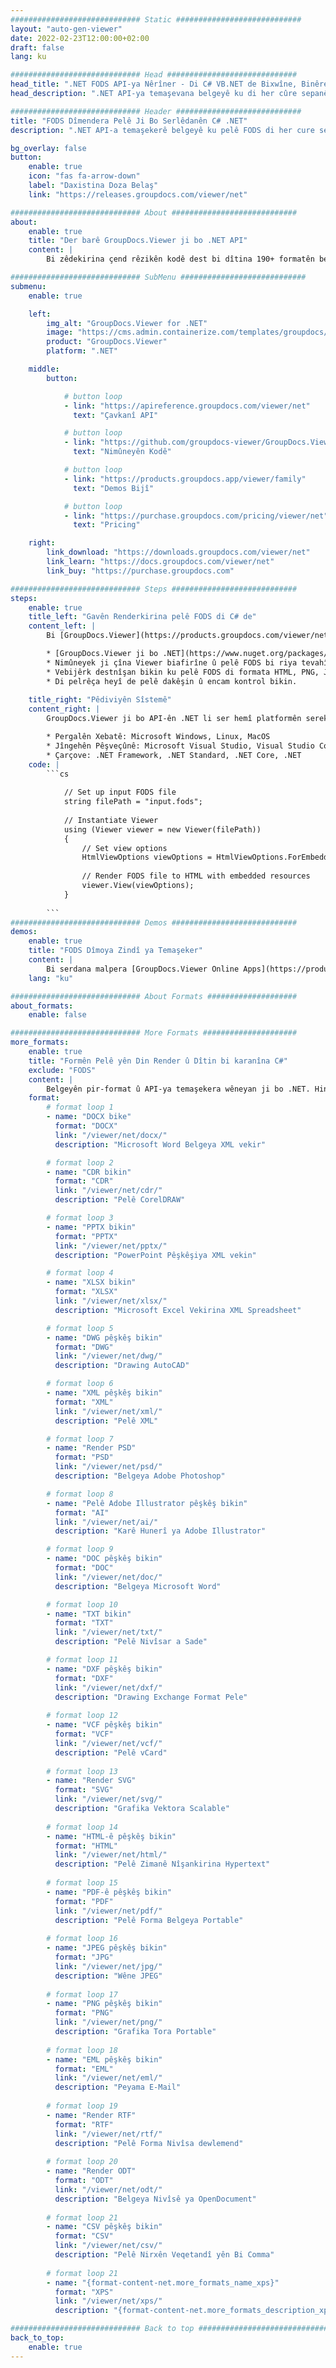 ```yaml
---
############################# Static ############################
layout: "auto-gen-viewer"
date: 2022-02-23T12:00:00+02:00
draft: false
lang: ku

############################# Head #############################
head_title: ".NET FODS API-ya Nêrîner - Di C# VB.NET de Bixwîne, Binêre, Render bike"
head_description: ".NET API-ya temaşevana belgeyê ku di her cûre sepanên C#, ASP.NET, VB.NET & .NET Core de bixwîne, bide û nîşan bide FODS."

############################# Header ############################
title: "FODS Dîmendera Pelê Ji Bo Serlêdanên C# .NET" 
description: ".NET API-a temaşekerê belgeyê ku pelê FODS di her cure sepanên C#, ASP.NET, VB.NET û .NET Core de bixwîne, bide û nîşan bide. Pelên çêkirî yên bi formatkirin û sêwirana rastîn di HTML5, PDF an jî wekî wêneyek bi karanîna çend rêzikên kodê bibînin." 

bg_overlay: false
button:
    enable: true
    icon: "fas fa-arrow-down"
    label: "Daxistina Doza Belaş"
    link: "https://releases.groupdocs.com/viewer/net"

############################# About ############################
about:
    enable: true
    title: "Der barê GroupDocs.Viewer ji bo .NET API" 
    content: |
        Bi zêdekirina çend rêzikên kodê dest bi dîtina 190+ formatên belgeyên populer ên di sepanên xwe yên .NET de bi karanîna GroupDocs.Viewer ji bo API-yên .NET bikin. Pêşdebir dikarin bi hêsanî PDF, Pêvajoya Peyv, Excel Spreadsheet, Pêşkêşkirin, Visio, Project, Outlook û gelek formatên belgeyên populer ên di modên HTML5, wêne an PDF de nîşan bidin. Pêşkêşkirina belgeyê bilez e, bi pelê çavkaniya orîjînal re wekhev e, û ew ne hewce ye ku nermalava zêde an pirtûkxaneyên derveyî yên din saz bike.

############################# SubMenu ############################
submenu:
    enable: true

    left:
        img_alt: "GroupDocs.Viewer for .NET"
        image: "https://cms.admin.containerize.com/templates/groupdocs/images/product-logos/90x90-noborder/groupdocs-viewer-net.png"
        product: "GroupDocs.Viewer"
        platform: ".NET"

    middle:
        button:

            # button loop
            - link: "https://apireference.groupdocs.com/viewer/net"
              text: "Çavkanî API"

            # button loop
            - link: "https://github.com/groupdocs-viewer/GroupDocs.Viewer-for-.NET"
              text: "Nimûneyên Kodê"

            # button loop
            - link: "https://products.groupdocs.app/viewer/family"
              text: "Demos Bijî"

            # button loop
            - link: "https://purchase.groupdocs.com/pricing/viewer/net"
              text: "Pricing"

    right:
        link_download: "https://downloads.groupdocs.com/viewer/net"
        link_learn: "https://docs.groupdocs.com/viewer/net"
        link_buy: "https://purchase.groupdocs.com"

############################# Steps ############################
steps:
    enable: true
    title_left: "Gavên Renderkirina pelê FODS di C# de" 
    content_left: |
        Bi [GroupDocs.Viewer](https://products.groupdocs.com/viewer/net/) hûn dikarin di çend gavan de FODS li HTML, JPEG, PNG an PDF-ê bidin.

        * [GroupDocs.Viewer ji bo .NET](https://www.nuget.org/packages/groupdocs.viewer) bi kargêrê pakêta xweya bijare saz bikin. 
        * Nimûneyek ji çîna Viewer biafirîne û pelê FODS bi riya tevahî bar bike. 
        * Vebijêrk destnîşan bikin ku pelê FODS di formata HTML, PNG, JPEG an PDF de were pêşkêş kirin. 
        * Di pelrêça heyî de pelê dakêşin û encam kontrol bikin. 
        
    title_right: "Pêdiviyên Sîstemê" 
    content_right: |
        GroupDocs.Viewer ji bo API-ên .NET li ser hemî platformên sereke û pergalên xebitandinê têne piştgirî kirin. Berî ku hûn koda jêrîn bicîh bikin, ji kerema xwe pê ewle bibin ku we şertên jêrîn li ser pergala we hatine saz kirin.

        * Pergalên Xebatê: Microsoft Windows, Linux, MacOS 
        * Jîngehên Pêşveçûnê: Microsoft Visual Studio, Visual Studio Code, .NET CLI 
        * Çarçove: .NET Framework, .NET Standard, .NET Core, .NET 
    code: |
        ```cs
                        
            // Set up input FODS file
            string filePath = "input.fods";
        
            // Instantiate Viewer
            using (Viewer viewer = new Viewer(filePath))
            {
            	// Set view options 
            	HtmlViewOptions viewOptions = HtmlViewOptions.ForEmbeddedResources();
                    
            	// Render FODS file to HTML with embedded resources
            	viewer.View(viewOptions);
            }
             
        ```
############################# Demos ############################
demos:
    enable: true
    title: "FODS Dîmoya Zindî ya Temaşeker"
    content: |
        Bi serdana malpera [GroupDocs.Viewer Online Apps](https://products.groupdocs.app/viewer/fods) niha pelê FODS bibînin.
    lang: "ku"

############################# About Formats ####################
about_formats:
    enable: false

############################# More Formats #####################
more_formats:
    enable: true
    title: "Formên Pelê yên Din Render û Dîtin bi karanîna C#"
    exclude: "FODS"
    content: |
        Belgeyên pir-format û API-ya temaşekera wêneyan ji bo .NET. Hin formatên pelê yên populer ên li jêr bêyî temaşevanên derveyî bibînin.
    format: 
        # format loop 1
        - name: "DOCX bike"
          format: "DOCX"
          link: "/viewer/net/docx/"
          description: "Microsoft Word Belgeya XML vekir" 

        # format loop 2
        - name: "CDR bikin" 
          format: "CDR"
          link: "/viewer/net/cdr/"
          description: "Pelê CorelDRAW" 

        # format loop 3
        - name: "PPTX bikin"
          format: "PPTX"
          link: "/viewer/net/pptx/"
          description: "PowerPoint Pêşkêşiya XML vekin" 

        # format loop 4
        - name: "XLSX bikin"
          format: "XLSX"
          link: "/viewer/net/xlsx/"
          description: "Microsoft Excel Vekirina XML Spreadsheet" 

        # format loop 5
        - name: "DWG pêşkêş bikin"
          format: "DWG"
          link: "/viewer/net/dwg/"
          description: "Drawing AutoCAD"

        # format loop 6
        - name: "XML pêşkêş bikin"
          format: "XML"
          link: "/viewer/net/xml/"
          description: "Pelê XML"

        # format loop 7
        - name: "Render PSD"
          format: "PSD"
          link: "/viewer/net/psd/"
          description: "Belgeya Adobe Photoshop"

        # format loop 8
        - name: "Pelê Adobe Illustrator pêşkêş bikin"
          format: "AI"
          link: "/viewer/net/ai/"
          description: "Karê Hunerî ya Adobe Illustrator"

        # format loop 9
        - name: "DOC pêşkêş bikin"
          format: "DOC"
          link: "/viewer/net/doc/"
          description: "Belgeya Microsoft Word" 

        # format loop 10
        - name: "TXT bikin" 
          format: "TXT"
          link: "/viewer/net/txt/"
          description: "Pelê Nivîsar a Sade" 

        # format loop 11
        - name: "DXF pêşkêş bikin" 
          format: "DXF"
          link: "/viewer/net/dxf/"
          description: "Drawing Exchange Format Pele"  
          
        # format loop 12
        - name: "VCF pêşkêş bikin"
          format: "VCF"
          link: "/viewer/net/vcf/"
          description: "Pelê vCard"  
              
        # format loop 13
        - name: "Render SVG"
          format: "SVG"
          link: "/viewer/net/svg/"
          description: "Grafika Vektora Scalable" 
          
        # format loop 14
        - name: "HTML-ê pêşkêş bikin"
          format: "HTML"
          link: "/viewer/net/html/"
          description: "Pelê Zimanê Nîşankirina Hypertext" 
          
        # format loop 15
        - name: "PDF-ê pêşkêş bikin"
          format: "PDF"
          link: "/viewer/net/pdf/"
          description: "Pelê Forma Belgeya Portable"
          
        # format loop 16
        - name: "JPEG pêşkêş bikin"
          format: "JPG"
          link: "/viewer/net/jpg/"
          description: "Wêne JPEG"
          
        # format loop 17
        - name: "PNG pêşkêş bikin"
          format: "PNG"
          link: "/viewer/net/png/"
          description: "Grafika Tora Portable" 
          
        # format loop 18
        - name: "EML pêşkêş bikin"
          format: "EML"
          link: "/viewer/net/eml/"
          description: "Peyama E-Mail" 
          
        # format loop 19
        - name: "Render RTF"
          format: "RTF"
          link: "/viewer/net/rtf/"
          description: "Pelê Forma Nivîsa dewlemend" 
          
        # format loop 20
        - name: "Render ODT"
          format: "ODT"
          link: "/viewer/net/odt/"
          description: "Belgeya Nivîsê ya OpenDocument" 
          
        # format loop 21
        - name: "CSV pêşkêş bikin"
          format: "CSV"
          link: "/viewer/net/csv/"
          description: "Pelê Nirxên Veqetandî yên Bi Comma" 
          
        # format loop 21
        - name: "{format-content-net.more_formats_name_xps}"
          format: "XPS"
          link: "/viewer/net/xps/"
          description: "{format-content-net.more_formats_description_xps}" 

############################# Back to top ###############################
back_to_top:
    enable: true
---
```

